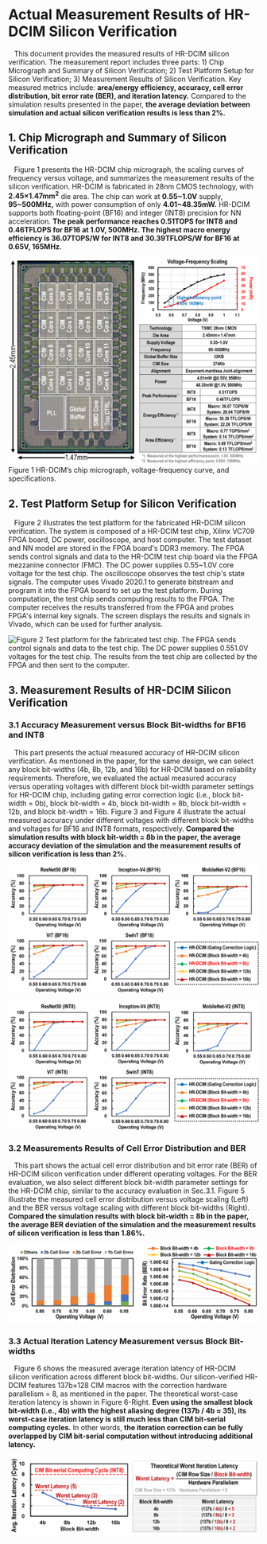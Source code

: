 
# Actual Measurement Results of HR-DCIM Silicon Verification

&nbsp;&nbsp; This document provides the measured results of HR-DCIM silicon verification. The measurement report includes three parts: 1) Chip Micrograph and Summary of Silicon Verification; 2) Test Platform Setup for Silicon Verification; 3) Measurement Results of Silicon Verification. Key measured metrics include: **area/energy efficiency, accuracy, cell error distribution, bit error rate (BER), and iteration latency.** Compared to the simulation results presented in the paper, **the average deviation between simulation and actual silicon verification results is less than 2%.**

## 1. Chip Micrograph and Summary of Silicon Verification

&nbsp;&nbsp; Figure 1 presents the HR-DCIM chip micrograph, the scaling curves of frequency versus voltage, and summarizes the measurement results of the silicon verification. HR-DCIM is fabricated in 28nm CMOS technology, with **2.45×1.47mm<sup>2</sup>** die area. The chip can work at **0.55~1.0V** supply, **95~500MHz,** with power consumption of only **4.01~48.35mW.** HR-DCIM supports both floating-point (BF16) and integer (INT8) precision for NN acceleration. **The peak performance reaches 0.51TOPS for INT8 and 0.46TFLOPS for BF16 at 1.0V, 500MHz. The highest macro energy efficiency is 36.07TOPS/W for INT8 and 30.39TFLOPS/W for BF16 at 0.65V, 165MHz.**

![Figure 1 HR-DCIM’s chip micrograph, voltage-frequency curve, and specifications.](https://github.com/HPCA2026/HPCA2026-Paper-66-Rebuttal/blob/main/images/Die%20Photo.png)
Figure 1 HR-DCIM’s chip micrograph, voltage-frequency curve, and specifications.

## 2. Test Platform Setup for Silicon Verification

&nbsp;&nbsp; Figure 2 illustrates the test platform for the fabricated HR-DCIM silicon verification. The system is composed of a HR-DCIM test chip, Xilinx VC709 FPGA board, DC power, oscilloscope, and host computer. The test dataset and NN model are stored in the FPGA board's DDR3 memory. The FPGA sends control signals and data to the HR-DCIM test chip board via the FPGA mezzanine connector (FMC). The DC power supplies 0.55~1.0V core voltage for the test chip. The oscilloscope observes the test chip's state signals. The computer uses Vivado 2020.1 to generate bitstream and program it into the FPGA board to set up the test platform. During computation, the test chip sends computing results to the FPGA. The computer receives the results transferred from the FPGA and probes FPGA's internal key signals. The screen displays the results and signals in Vivado, which can be used for further analysis.

![Figure 2 Test platform for the fabricated test chip. The FPGA sends control signals and data to the test chip. The DC power supplies 0.55­1.0V voltages for the test chip. The results from the test chip are collected by the FPGA and then sent to the computer.](https://github.com/HPCA2026/HPCA2026-Paper-66-Rebuttal/blob/main/images/Test%20Platform.png)

## 3. Measurement Results of HR-DCIM Silicon Verification

### 3.1 Accuracy Measurement versus Block Bit-widths for BF16 and INT8

&nbsp;&nbsp; This part presents the actual measured accuracy of HR-DCIM silicon verification. As mentioned in the paper, for the same design, we can select any block bit-widths (4b, 8b, 12b, and 16b) for HR-DCIM based on reliability requirements. Therefore, we evaluated the actual measured accuracy versus operating voltages with different block bit-width parameter settings for HR-DCIM chip, including gating error correction logic (i.e., block bit-width = 0b), block bit-width = 4b, block bit-width = 8b, block bit-width = 12b, and block bit-width = 16b. Figure 3 and Figure 4 illustrate the actual measured accuracy under different voltages with different block bit-widths and voltages for BF16 and INT8 formats, respectively. **Compared the simulation results with block bit-width = 8b in the paper, the average accuracy deviation of the simulation and the measurement results of silicon verification is less than 2%.**

![Figure 3 Accuracy measurement results of HR-DCIM silicon verification under different operating voltages and block bit-width settings for the BF16 format.](https://github.com/HPCA2026/HPCA2026-Paper-66-Rebuttal/blob/main/images/Accuracy-BF16.png)

![Figure 4 Accuracy measurement results of HR-DCIM silicon verification under different operating voltages and block bit-width settings for the INT8 format.](https://github.com/HPCA2026/HPCA2026-Paper-66-Rebuttal/blob/main/images/Accuracy-INT8.png)

### 3.2 Measurements Results of Cell Error Distribution and BER  

&nbsp;&nbsp; This part shows the actual cell error distribution and bit error rate (BER) of HR-DCIM silicon verification under different operating voltages. For the BER evaluation, we also select different block bit-width parameter settings for the HR-DCIM chip, similar to the accuracy evaluation in Sec.3.1.  Figure 5 illustrate the measured cell error distribution versus voltage scaling (Left) and the BER versus voltage scaling with different block bit-widths (Right). **Compared the simulation results with block bit-width = 8b in the paper, the average BER deviation of the simulation and the measurement results of silicon verification is less than 1.86%.**

![Figure 5 Left: Cell error distribution versus operating voltages of HR-DCIM silicon verification. Right: BER versus operating voltages of HR-DCIM silicon verification with different block bit-width parameter settings for HR-DCIM chip.](https://github.com/HPCA2026/HPCA2026-Paper-66-Rebuttal/blob/main/images/BER-Cell%20Error%20Distribution.png)

### 3.3 Actual Iteration Latency Measurement versus Block Bit-widths

&nbsp;&nbsp;  Figure 6 shows the measured average iteration latency of HR-DCIM silicon verification across different block bit-widths. Our silicon-verified HR-DCIM features 137b×128 CIM macros with the correction hardware parallelism = 8, as mentioned in the paper. The theoretical worst-case iteration latency is shown in Figure 6-Right. **Even using the smallest block bit-width (i.e., 4b) with the highest aliasing degree (137b / 4b ≈ 35), its worst-case iteration latency is still much less than CIM bit-serial computing cycles.** In other words, **the iteration correction can be fully overlapped by CIM bit-serial computation without introducing additional latency.**

![Figure 6 Left: Average iteration latency versus block bit-widths of HR-DCIM silicon verification. Right: Theoretical worst iteration latency under different block bit-widths for HR-DCIM chip, where we use the ceiling function to round it up to the nearest integer, thereby ensuring our theoretical model covers the worst-case latency boundary.](https://github.com/HPCA2026/HPCA2026-Paper-66-Rebuttal/blob/main/images/Latency.png)





